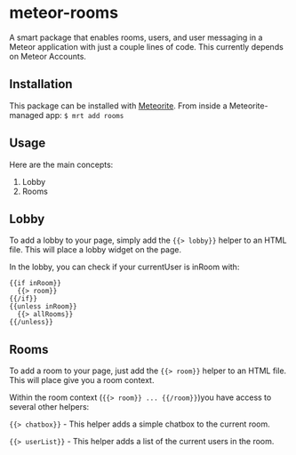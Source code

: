 meteor-rooms
============
A smart package that enables rooms, users, and user messaging in a Meteor application with just a couple lines of code. This currently depends on Meteor Accounts.

Installation
------------
This package can be installed with [Meteorite].
From inside a Meteorite-managed app: ```$ mrt add rooms```

Usage
------------
Here are the main concepts:
1. Lobby
2. Rooms

Lobby
----
To add a lobby to your page, simply add the ```{{> lobby}}``` helper to an HTML file. This will place a lobby widget on the page.

In the lobby, you can check if your currentUser is inRoom with:

```
{{if inRoom}}
  {{> room}}
{{/if}}
{{unless inRoom}}
  {{> allRooms}}
{{/unless}}
```

Rooms
----
To add a room to your page, just add the ```{{> room}}``` helper to an HTML file. This will place give you a room context.

Within the room context (```{{> room}} ... {{/room}}```)you have access to several other helpers:

```{{> chatbox}}```  - This helper adds a simple chatbox to the current room.

```{{> userList}}``` - This helper adds a list of the current users in the room.


[Meteorite]: http://oortcloud.github.com/meteorite/